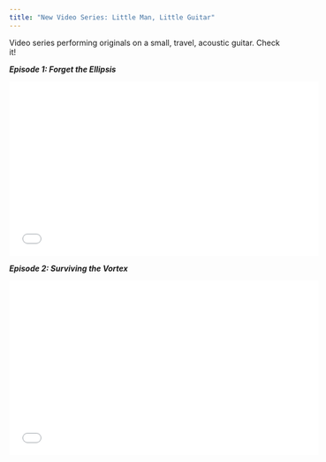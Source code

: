 ```yaml
---
title: "New Video Series: Little Man, Little Guitar"
---
```


Video series performing originals on a small, travel, acoustic guitar. Check it!

***Episode 1: Forget the Ellipsis***
<iframe width="560" height="315" src="//www.youtube.com/embed/RTLurgbPDDE" frameborder="0" allowfullscreen></iframe>

***Episode 2: Surviving the Vortex*** 
<iframe width="560" height="315" src="//www.youtube.com/embed/vL8Ix8u7CPo" frameborder="0" allowfullscreen></iframe>
